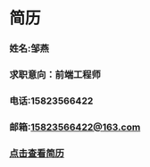 # 简历  
### 姓名:邹燕
### 求职意向：前端工程师
### 电话:15823566422
### 邮箱:15823566422@163.com
### [点击查看简历](https://hotkang.cn/hotYan_resume/)


